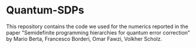# Quantum-SDPs
This repository contains the code we used for the numerics reported in the paper "Semidefinite programming hierarchies for quantum error correction" by Mario Berta, Francesco Borderi, Omar Fawzi, Volkher Scholz.
